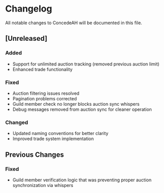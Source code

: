 # Changelog

All notable changes to ConcedeAH will be documented in this file.

## [Unreleased]

### Added
- Support for unlimited auction tracking (removed previous auction limit)
- Enhanced trade functionality

### Fixed
- Auction filtering issues resolved
- Pagination problems corrected
- Guild member check no longer blocks auction sync whispers
- Debug messages removed from auction sync for cleaner operation

### Changed
- Updated naming conventions for better clarity
- Improved trade system implementation

## Previous Changes

### Fixed
- Guild member verification logic that was preventing proper auction synchronization via whispers